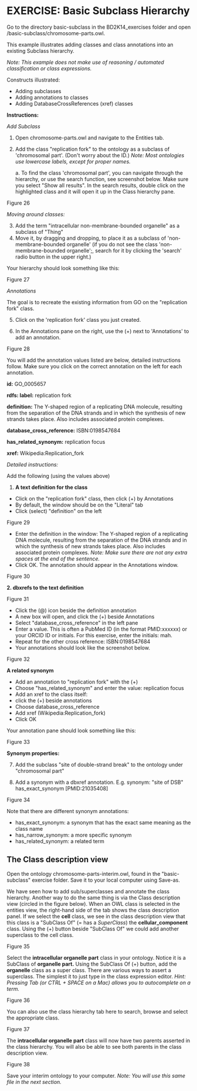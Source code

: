 # EXERCISE: Basic Subclass Hierarchy

Go to the directory basic-subclass in the BD2K14\_exercises folder and open /basic-subclass/chromosome-parts.owl.

This example illustrates adding classes and class annotations into an existing Subclass hierarchy.

_Note: This example does not make use of reasoning / automated classification or class expressions._

Constructs illustrated:

 - Adding subclasses
 - Adding annotations to classes
 - Adding DatabaseCrossReferences (xref) classes

**Instructions:**

_Add Subclass_
1. Open chromosome-parts.owl and navigate to the Entities tab.
2. Add the class "replication fork" to the ontology as a subclass of 'chromosomal part'. (Don't worry about the ID.) _Note: Most ontologies use lowercase labels, except for proper names._
    
    a. To find the class 'chromosomal part', you can navigate through the hierarchy, or use the search function, see screenshot below. Make sure you select "Show all results". In the search results, double click on the highlighted class and it will open it up in the Class hierarchy pane.

Figure 26

_Moving around classes:_

3. Add the term "intracellular non-membrane-bounded organelle" as a subclass of "Thing"
4. Move it, by dragging and dropping, to place it as a subclass of 'non-membrane-bounded organelle' (if you do not see the class 'non-membrane-bounded organelle';, search for it by clicking the 'search' radio button in the upper right.)

Your hierarchy should look something like this:

Figure 27

_Annotations_

The goal is to recreate the existing information from GO on the "replication fork" class.

5. Click on the 'replication fork' class you just created.

6. In the Annotations pane on the right, use the (+) next to 'Annotations' to add an annotation.

Figure 28

You will add the annotation values listed are below, detailed instructions follow. Make sure you click on the correct annotation on the left for each annotation.

**id:** GO\_0005657

**rdfs: label:** replication fork

**definition:** The Y-shaped region of a replicating DNA molecule, resulting from the separation of the DNA strands and in which the synthesis of new strands takes place. Also includes associated protein complexes.

**database\_cross\_reference:** ISBN:0198547684

**has\_related\_synonym:** replication focus

**xref:** Wikipedia:Replication\_fork

_Detailed instructions:_

Add the following (using the values above)

1. **A text definition for the class**

- Click on the "replication fork" class, then click (+) by Annotations
- By default, the window should be on the "Literal" tab
- Click (select) "definition" on the left

Figure 29

- Enter the definition in the window: The Y-shaped region of a replicating DNA molecule, resulting from the separation of the DNA strands and in which the synthesis of new strands takes place. Also includes associated protein complexes. _Note: Make sure there are not any extra spaces at the end of the sentence._
- Click OK. The annotation should appear in the Annotations window.

Figure 30

**2. dbxrefs to the text definition**

Figure 31

- Click the (@) icon beside the definition annotation
- A new box will open, and click the (+) beside Annotations
- Select "database\_cross\_reference" in the left pane
- Enter a value. This is often a PubMed ID (in the format PMID:xxxxxx) or your ORCID ID or initials. For this exercise, enter the initials: mah.
- Repeat for the other cross reference: ISBN:0198547684
- Your annotations should look like the screenshot below.

 Figure 32

**A related synonym**

- Add an annotation to "replication fork" with the (+)
- Choose "has\_related\_synonym" and enter the value: replication focus
- Add an xref to the class itself:
- click the (+) beside annotations
- Choose database\_cross\_reference
- Add xref (Wikipedia:Replication\_fork)
- Click OK

Your annotation pane should look something like this:

Figure 33

**Synonym properties:**

7. Add the subclass "site of double-strand break" to the ontology under "chromosomal part"

8. Add a synonym with a dbxref annotation. E.g. synonym: "site of DSB" has\_exact\_synonym [PMID:21035408]

Figure 34

Note that there are different synonym annotations:

- has\_exact\_synonym: a synonym that has the exact same meaning as the class name
- has\_narrow\_synonym: a more specific synonym
- has\_related\_synonym: a related term

## The Class description view

Open the ontology chromosome-parts-interim.owl, found in the "basic-subclass" exercise folder.  Save it to your local computer using Save-as.

We have seen how to add sub/superclasses and annotate the class hierarchy. Another way to do the same thing is via the Class description view (circled in the figure below). When an OWL class is selected in the entities view, the right-hand side of the tab shows the class description panel. If we select the **cell** class, we see in the class description view that this class is a "SubClass Of" (= has a _SuperClass_) the **cellular\_component** class. Using the (+) button beside "SubClass Of" we could add another superclass to the cell class.

Figure 35



Select the **intracellular organelle part** class in your ontology. Notice it is a SubClass of **organelle part.** Using the SubClass Of (+) button, add the **organelle** class as a super class. There are various ways to assert a superclass. The simplest it to just type in the class expression editor. _Hint: Pressing Tab (or CTRL + SPACE on a Mac) allows you to autocomplete on a term._

Figure 36

You can also use the class hierarchy tab here to search, browse and select the appropriate class.

Figure 37

The **intracellular organelle part** class will now have two parents asserted in the class hierarchy. You will also be able to see both parents in the class description view.

Figure 38



Save your interim ontology to your computer. _Note: You will use this same file in the next section._
